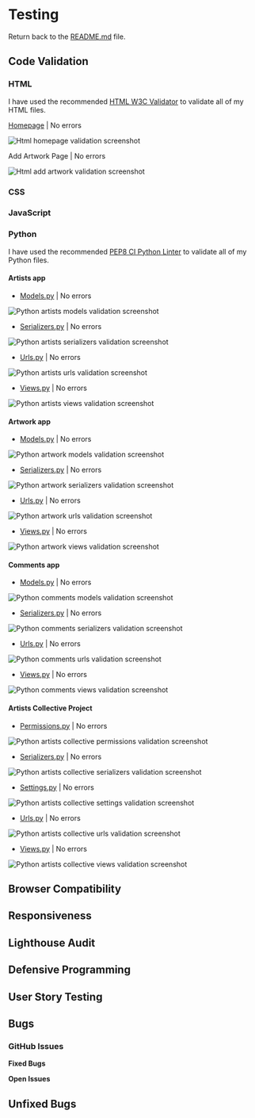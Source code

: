 # Testing

Return back to the [README.md](README.md) file.

## Code Validation

### HTML

I have used the recommended [HTML W3C Validator](https://validator.w3.org) to validate all of my HTML files.

[Homepage](https://validator.w3.org/nu/?doc=https%3A%2F%2Fdesign-hub-af7f99885c3f.herokuapp.com%2F) | No errors 

![Html homepage validation screenshot](documentation/html_homepage_validation_screenshot.png)

Add Artwork Page | No errors

![Html add artwork validation screenshot](documentation/html_add_artwork_validation_screenshot.png)

### CSS

### JavaScript

### Python

I have used the recommended [PEP8 CI Python Linter](https://pep8ci.herokuapp.com) to validate all of my Python files.

#### Artists app

- [Models.py](https://pep8ci.herokuapp.com/https://raw.githubusercontent.com/brindle5/design_hub/main/artists/models.py) | No errors

![Python artists models validation screenshot](documentation/python_artists_models_validation_screenshot.png)

- [Serializers.py](https://pep8ci.herokuapp.com/https://raw.githubusercontent.com/brindle5/design_hub/main/artists/serializers.py) | No errors

![Python artists serializers validation screenshot](documentation/python_artists_serializers_validation_screenshot.png)

- [Urls.py](https://pep8ci.herokuapp.com/https://raw.githubusercontent.com/brindle5/design_hub/main/artists/urls.py) | No errors

![Python artists urls validation screenshot](documentation/python_artists_urls_validation_screenshot.png)

- [Views.py](https://pep8ci.herokuapp.com/https://raw.githubusercontent.com/brindle5/design_hub/main/artists/views.py) | No errors

![Python artists views validation screenshot](documentation/python_artists_views_validation_screenshot.png)

#### Artwork app

- [Models.py](https://pep8ci.herokuapp.com/https://raw.githubusercontent.com/brindle5/design_hub/main/artwork/models.py) | No errors

![Python artwork models validation screenshot](documentation/python_artwork_models_validation_screenshot.png)

- [Serializers.py](https://pep8ci.herokuapp.com/https://raw.githubusercontent.com/brindle5/design_hub/main/artwork/serializers.py) | No errors

![Python artwork serializers validation screenshot](documentation/python_artwork_serializers_validation_screenshot.png)

- [Urls.py](https://pep8ci.herokuapp.com/https://raw.githubusercontent.com/brindle5/design_hub/main/artwork/urls.py) | No errors

![Python artwork urls validation screenshot](documentation/python_artwork_urls_validation_screenshot.png)

- [Views.py](https://pep8ci.herokuapp.com/https://raw.githubusercontent.com/brindle5/design_hub/main/artwork/views.py) | No errors

![Python artwork views validation screenshot](documentation/python_artwork_views_validation_screenshot.png)

#### Comments app

- [Models.py](https://pep8ci.herokuapp.com/https://raw.githubusercontent.com/brindle5/design_hub/main/comments/models.py) | No errors

![Python comments models validation screenshot](documentation/python_comments_models_validation_screenshot.png)

- [Serializers.py](https://pep8ci.herokuapp.com/https://raw.githubusercontent.com/brindle5/design_hub/main/comments/serializers.py) | No errors

![Python comments serializers validation screenshot](documentation/python_comments_serializers_validation_screenshot.png)

- [Urls.py](https://pep8ci.herokuapp.com/https://raw.githubusercontent.com/brindle5/design_hub/main/comments/urls.py) | No errors

![Python comments urls validation screenshot](documentation/python_comments_urls_validation_screenshot.png)

- [Views.py](https://pep8ci.herokuapp.com/https://raw.githubusercontent.com/brindle5/design_hub/main/comments/views.py) | No errors

![Python comments views validation screenshot](documentation/python_comments_views_validation_screenshot.png)

#### Artists Collective Project

- [Permissions.py](https://pep8ci.herokuapp.com/https://raw.githubusercontent.com/brindle5/design_hub/main/artists_collective/permissions.py) | No errors

![Python artists collective permissions validation screenshot](documentation/python_artists_collective_permissions_validation_screenshot.png)

- [Serializers.py](https://pep8ci.herokuapp.com/https://raw.githubusercontent.com/brindle5/design_hub/main/artists_collective/serializers.py) | No errors

![Python artists collective serializers validation screenshot](documentation/python_artists_collective_serializers_validation_screenshot.png)

- [Settings.py](https://pep8ci.herokuapp.com/https://raw.githubusercontent.com/brindle5/design_hub/main/artists_collective/settings.py) | No errors

![Python artists collective settings validation screenshot](documentation/python_artists_collective_settings_validation_screenshot.png)

- [Urls.py](https://pep8ci.herokuapp.com/https://raw.githubusercontent.com/brindle5/design_hub/main/artists_collective/urls.py) | No errors

![Python artists collective urls validation screenshot](documentation/python_artists_collective_urls_validation_screenshot.png)

- [Views.py](https://pep8ci.herokuapp.com/https://raw.githubusercontent.com/brindle5/design_hub/main/artists_collective/views.py) | No errors

![Python artists collective views validation screenshot](documentation/python_artists_collective_views_validation_screenshot.png)

## Browser Compatibility

## Responsiveness

## Lighthouse Audit

## Defensive Programming

## User Story Testing

## Bugs

### GitHub **Issues**

**Fixed Bugs**

**Open Issues**

## Unfixed Bugs